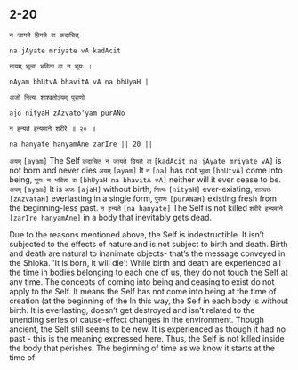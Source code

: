 ## 2-20


```shloka-sa
न जायते म्रियते वा कदाचित्
```
```shloka-sa-hk
na jAyate mriyate vA kadAcit
```
```shloka-sa
नायम् भूत्वा भविता वा न भूयः ।
```
```shloka-sa-hk
nAyam bhUtvA bhavitA vA na bhUyaH |
```
```shloka-sa
अजो नित्यः शाश्वतोऽयम् पुराणो
```
```shloka-sa-hk
ajo nityaH zAzvato'yam purANo
```
```shloka-sa
न हन्यते हन्यमाने शरीरे ॥ २० ॥
```
```shloka-sa-hk
na hanyate hanyamAne zarIre || 20 ||
```

`अयम्` `[ayam]` The Self `कदाचित् न जायते म्रियते वा` `[kadAcit na jAyate mriyate vA]` is not born and never dies `अयम्` `[ayam]` It `न` `[na]` has not `भूत्वा` `[bhUtvA]` come into being, `भूयः न भविता वा` `[bhUyaH na bhavitA vA]` neither will it ever cease to be. `अयम्` `[ayam]` It is `अजः` `[ajaH]` without birth, `नित्यः` `[nityaH]` ever-existing, `शाश्वतः` `[zAzvataH]` everlasting in a single form, `पुराणः` `[purANaH]` existing fresh from the beginning-less past. `न हन्यते` `[na hanyate]` The Self is not killed `शरीरे हन्यमाने` `[zarIre hanyamAne]` in a body that inevitably gets dead.

Due to the reasons mentioned above, the Self is indestructible. It isn’t subjected to the effects of nature and is not subject to birth and death. Birth and death are natural to inanimate objects- that’s the message conveyed in the Shloka. 
'It is born, it will die': While birth and death are experienced all the time in bodies belonging to each one of us, they do not touch the Self at any time. The concepts of coming into being and ceasing to exist do not apply to the Self.
It means the Self has not come into being at the time of creation (at the beginning of the 
In this way, the Self in each body is without birth. It is everlasting, doesn’t get destroyed and isn’t related to the unending series of cause-effect changes in the environment. Though ancient, the Self still seems to be new. It is experienced as though it had no past - this is the meaning expressed here. Thus, the Self is not killed inside the body that perishes.
The beginning of time as we know it starts at the time of 

